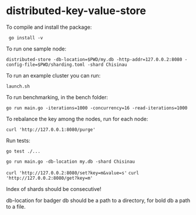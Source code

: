 # distributed-key-value-store

To compile and install the package:

` go install -v`

To run one sample node:

`distributed-store -db-location=$PWD/my.db -http-addr=127.0.0.2:8080 -config-file=$PWD/sharding.toml -shard Chisinau`

To run an example cluster you can run:

`launch.sh`

To run benchmarking, in the bench folder:

`go run main.go -iterations=1000 -concurrency=16 -read-iterations=1000`

To rebalance the key among the nodes, run for each node:

`curl 'http://127.0.0.1:8080/purge'`

Run tests:

`go test ./...`

`go run main.go -db-location my.db -shard Chisinau`

`curl 'http://127.0.0.2:8080/set?key=m&value=s'`
`curl 'http://127.0.0.2:8080/get?key=m'`

Index of shards should be consecutive!

db-location for badger db should be a path to a directory, for bold db a path to a file.